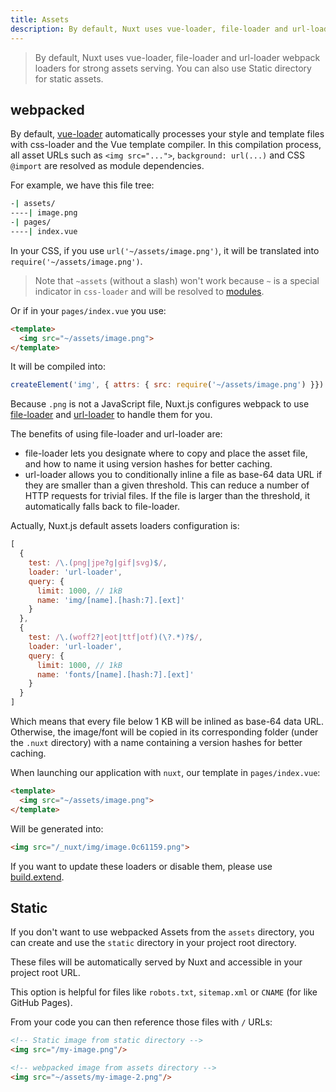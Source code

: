 ```yaml
---
title: Assets
description: By default, Nuxt uses vue-loader, file-loader and url-loader webpack loaders for strong assets serving. You can also use Static directory for static assets.
---
```


> By default, Nuxt uses vue-loader, file-loader and url-loader webpack loaders for strong assets serving. You can also use Static directory for static assets.

## webpacked

By default, [vue-loader](http://vue-loader.vuejs.org/) automatically processes your style and template files with css-loader and the Vue template compiler. In this compilation process, all asset URLs such as `<img src="...">`, `background: url(...)` and CSS `@import` are resolved as module dependencies.

For example, we have this file tree:

```bash
-| assets/
----| image.png
-| pages/
----| index.vue
```

In your CSS, if you use `url('~/assets/image.png')`, it will be translated into `require('~/assets/image.png')`.

> Note that `~assets` (without a slash) won't work because `~` is a special indicator in `css-loader` and will be resolved to [modules](https://github.com/css-modules/css-modules).

Or if in your `pages/index.vue` you use:

```html
<template>
  <img src="~/assets/image.png">
</template>
```

It will be compiled into:

```js
createElement('img', { attrs: { src: require('~/assets/image.png') }})
```

Because `.png` is not a JavaScript file, Nuxt.js configures webpack to use [file-loader](https://github.com/webpack/file-loader) and [url-loader](https://github.com/webpack/url-loader) to handle them for you.

The benefits of using file-loader and url-loader are:

- file-loader lets you designate where to copy and place the asset file, and how to name it using version hashes for better caching.
- url-loader allows you to conditionally inline a file as base-64 data URL if they are smaller than a given threshold. This can reduce a number of HTTP requests for trivial files. If the file is larger than the threshold, it automatically falls back to file-loader.

Actually, Nuxt.js default assets loaders configuration is:

```js
[
  {
    test: /\.(png|jpe?g|gif|svg)$/,
    loader: 'url-loader',
    query: {
      limit: 1000, // 1kB
      name: 'img/[name].[hash:7].[ext]'
    }
  },
  {
    test: /\.(woff2?|eot|ttf|otf)(\?.*)?$/,
    loader: 'url-loader',
    query: {
      limit: 1000, // 1kB
      name: 'fonts/[name].[hash:7].[ext]'
    }
  }
]
```

Which means that every file below 1 KB will be inlined as base-64 data URL. Otherwise, the image/font will be copied in its corresponding folder (under the `.nuxt` directory) with a name containing a version hashes for better caching.

When launching our application with `nuxt`, our template in `pages/index.vue`:

```html
<template>
  <img src="~/assets/image.png">
</template>
```

Will be generated into:

```html
<img src="/_nuxt/img/image.0c61159.png">
```

If you want to update these loaders or disable them, please use [build.extend](/api/configuration-build#extend).

## Static

If you don't want to use webpacked Assets from the `assets` directory, you can create and use the `static` directory in your project root directory.

These files will be automatically served by Nuxt and accessible in your project root URL.

This option is helpful for files like `robots.txt`, `sitemap.xml` or `CNAME` (for like GitHub Pages).

From your code you can then reference those files with `/` URLs:

```html
<!-- Static image from static directory -->
<img src="/my-image.png"/>

<!-- webpacked image from assets directory -->
<img src="~/assets/my-image-2.png"/>
```
